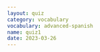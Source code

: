 ```yaml
---
layout: quiz
category: vocabulary
vocabulary: advanced-spanish
name: quiz1
date: 2023-03-26
---
```

